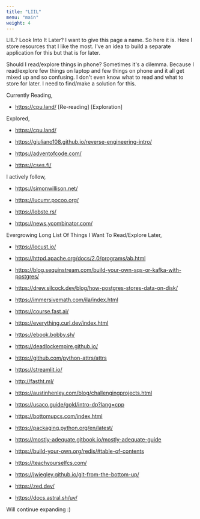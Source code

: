 ```yaml
---
title: "LIIL"
menu: "main"
weight: 4
---
```


LIIL? Look Into It Later? I want to give this page a name. So here it is. Here I store resources that I like the most. I've an idea to build a separate application for this but that is for later.

Should I read/explore things in phone? Sometimes it's a dilemma. Because I read/explore few things on laptop and few things on phone and it all get mixed up and so confusing. I don't even know what to read and what to store for later. I need to find/make a solution for this.

Currently Reading,

* https://cpu.land/ [Re-reading] [Exploration]


Explored,

* https://cpu.land/

* https://giuliano108.github.io/reverse-engineering-intro/

* https://adventofcode.com/

* https://cses.fi/

I actively follow,

* https://simonwillison.net/

* https://lucumr.pocoo.org/

* https://lobste.rs/

* https://news.ycombinator.com/


Evergrowing Long List Of Things I Want To Read/Explore Later,

* https://locust.io/

* https://httpd.apache.org/docs/2.0/programs/ab.html

* https://blog.sequinstream.com/build-your-own-sqs-or-kafka-with-postgres/

* https://drew.silcock.dev/blog/how-postgres-stores-data-on-disk/

* https://immersivemath.com/ila/index.html

* https://course.fast.ai/

* https://everything.curl.dev/index.html

* https://ebook.bobby.sh/

* https://deadlockempire.github.io/

* https://github.com/python-attrs/attrs

* https://streamlit.io/

* http://fastht.ml/

* https://austinhenley.com/blog/challengingprojects.html

* https://usaco.guide/gold/intro-dp?lang=cpp

* https://bottomupcs.com/index.html

* https://packaging.python.org/en/latest/

* https://mostly-adequate.gitbook.io/mostly-adequate-guide

* https://build-your-own.org/redis/#table-of-contents

* https://teachyourselfcs.com/

* https://jwiegley.github.io/git-from-the-bottom-up/

* https://zed.dev/

* https://docs.astral.sh/uv/

Will continue expanding :)
